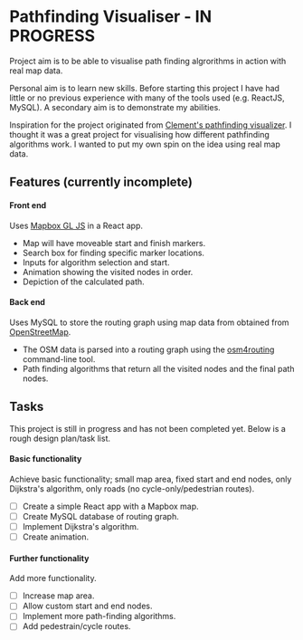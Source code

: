 # Pathfinding Visualiser - IN PROGRESS

Project aim is to be able to visualise path finding algrorithms in action with real map data.

Personal aim is to learn new skills. Before starting this project I have had little or no previous experience with many of the tools used (e.g. ReactJS, MySQL).
A secondary aim is to demonstrate my abilities.

Inspiration for the project originated from [Clement's pathfinding visualizer](https://clementmihailescu.github.io/Pathfinding-Visualizer/).
I thought it was a great project for visualising how different pathfinding algorithms work.
I wanted to put my own spin on the idea using real map data.

## Features (currently incomplete)
#### Front end
Uses [Mapbox GL JS](https://www.mapbox.com/) in a React app.
- Map will have moveable start and finish markers.
- Search box for finding specific marker locations.
- Inputs for algorithm selection and start.
- Animation showing the visited nodes in order.
- Depiction of the calculated path.

#### Back end
Uses MySQL to store the routing graph using map data from obtained from [OpenStreetMap](https://www.openstreetmap.org/).
- The OSM data is parsed into a routing graph using the [osm4routing](https://github.com/Tristramg/osm4routing) command-line tool.
- Path finding algorithms that return all the visited nodes and the final path nodes.


## Tasks
This project is still in progress and has not been completed yet.
Below is a rough design plan/task list.

#### Basic functionality
Achieve basic functionality; small map area, fixed start and end nodes, only Dijkstra's algorithm, only roads (no cycle-only/pedestrian routes).
- [ ] Create a simple React app with a Mapbox map.
- [ ] Create MySQL database of routing graph.
- [ ] Implement Dijkstra's algorithm.
- [ ] Create animation.

#### Further functionality
Add more functionality.
- [ ] Increase map area.
- [ ] Allow custom start and end nodes.
- [ ] Implement more path-finding algorithms.
- [ ] Add pedestrain/cycle routes.

